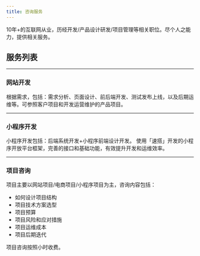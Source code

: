 ```yaml
---
title: 咨询服务
---
```


10年+的互联网从业，历经开发/产品设计研发/项目管理等相关职位。尽个人之能力，提供相关服务。

## 服务列表

---

### 网站开发

根据需求，包括：需求分析、页面设计、前后端开发、测试发布上线，以及后期运维等。可参照客户项目和开发运营维护的产品项目。

---

### 小程序开发

小程序开发包括：后端系统开发+小程序前端设计开发。
使用「速搭」开发的小程序开放平台框架，完善的接口和基础功能，有效提升开发和运维效率。

---

### 项目咨询

项目主要以网站项目/电商项目/小程序项目为主，咨询内容包括：

- 如何设计项目结构
- 项目技术方案选型
- 项目预算
- 项目风险和应对措施
- 项目运维成本
- 项目后期迭代

项目咨询按照小时收费。


